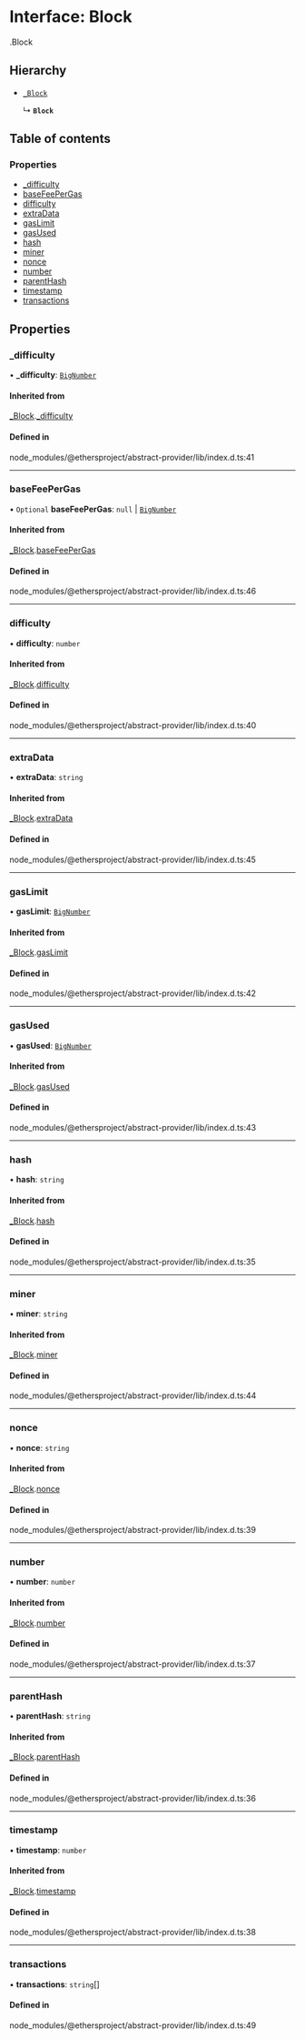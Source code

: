 # Interface: Block

[<internal>](../wiki/%3Cinternal%3E).Block

## Hierarchy

- [`_Block`](../wiki/%3Cinternal%3E._Block)

  ↳ **`Block`**

## Table of contents

### Properties

- [\_difficulty](../wiki/%3Cinternal%3E.Block#_difficulty)
- [baseFeePerGas](../wiki/%3Cinternal%3E.Block#basefeepergas)
- [difficulty](../wiki/%3Cinternal%3E.Block#difficulty)
- [extraData](../wiki/%3Cinternal%3E.Block#extradata)
- [gasLimit](../wiki/%3Cinternal%3E.Block#gaslimit)
- [gasUsed](../wiki/%3Cinternal%3E.Block#gasused)
- [hash](../wiki/%3Cinternal%3E.Block#hash)
- [miner](../wiki/%3Cinternal%3E.Block#miner)
- [nonce](../wiki/%3Cinternal%3E.Block#nonce)
- [number](../wiki/%3Cinternal%3E.Block#number)
- [parentHash](../wiki/%3Cinternal%3E.Block#parenthash)
- [timestamp](../wiki/%3Cinternal%3E.Block#timestamp)
- [transactions](../wiki/%3Cinternal%3E.Block#transactions)

## Properties

### \_difficulty

• **\_difficulty**: [`BigNumber`](../wiki/%3Cinternal%3E.BigNumber)

#### Inherited from

[_Block](../wiki/%3Cinternal%3E._Block).[_difficulty](../wiki/%3Cinternal%3E._Block#_difficulty)

#### Defined in

node_modules/@ethersproject/abstract-provider/lib/index.d.ts:41

___

### baseFeePerGas

• `Optional` **baseFeePerGas**: ``null`` \| [`BigNumber`](../wiki/%3Cinternal%3E.BigNumber)

#### Inherited from

[_Block](../wiki/%3Cinternal%3E._Block).[baseFeePerGas](../wiki/%3Cinternal%3E._Block#basefeepergas)

#### Defined in

node_modules/@ethersproject/abstract-provider/lib/index.d.ts:46

___

### difficulty

• **difficulty**: `number`

#### Inherited from

[_Block](../wiki/%3Cinternal%3E._Block).[difficulty](../wiki/%3Cinternal%3E._Block#difficulty)

#### Defined in

node_modules/@ethersproject/abstract-provider/lib/index.d.ts:40

___

### extraData

• **extraData**: `string`

#### Inherited from

[_Block](../wiki/%3Cinternal%3E._Block).[extraData](../wiki/%3Cinternal%3E._Block#extradata)

#### Defined in

node_modules/@ethersproject/abstract-provider/lib/index.d.ts:45

___

### gasLimit

• **gasLimit**: [`BigNumber`](../wiki/%3Cinternal%3E.BigNumber)

#### Inherited from

[_Block](../wiki/%3Cinternal%3E._Block).[gasLimit](../wiki/%3Cinternal%3E._Block#gaslimit)

#### Defined in

node_modules/@ethersproject/abstract-provider/lib/index.d.ts:42

___

### gasUsed

• **gasUsed**: [`BigNumber`](../wiki/%3Cinternal%3E.BigNumber)

#### Inherited from

[_Block](../wiki/%3Cinternal%3E._Block).[gasUsed](../wiki/%3Cinternal%3E._Block#gasused)

#### Defined in

node_modules/@ethersproject/abstract-provider/lib/index.d.ts:43

___

### hash

• **hash**: `string`

#### Inherited from

[_Block](../wiki/%3Cinternal%3E._Block).[hash](../wiki/%3Cinternal%3E._Block#hash)

#### Defined in

node_modules/@ethersproject/abstract-provider/lib/index.d.ts:35

___

### miner

• **miner**: `string`

#### Inherited from

[_Block](../wiki/%3Cinternal%3E._Block).[miner](../wiki/%3Cinternal%3E._Block#miner)

#### Defined in

node_modules/@ethersproject/abstract-provider/lib/index.d.ts:44

___

### nonce

• **nonce**: `string`

#### Inherited from

[_Block](../wiki/%3Cinternal%3E._Block).[nonce](../wiki/%3Cinternal%3E._Block#nonce)

#### Defined in

node_modules/@ethersproject/abstract-provider/lib/index.d.ts:39

___

### number

• **number**: `number`

#### Inherited from

[_Block](../wiki/%3Cinternal%3E._Block).[number](../wiki/%3Cinternal%3E._Block#number)

#### Defined in

node_modules/@ethersproject/abstract-provider/lib/index.d.ts:37

___

### parentHash

• **parentHash**: `string`

#### Inherited from

[_Block](../wiki/%3Cinternal%3E._Block).[parentHash](../wiki/%3Cinternal%3E._Block#parenthash)

#### Defined in

node_modules/@ethersproject/abstract-provider/lib/index.d.ts:36

___

### timestamp

• **timestamp**: `number`

#### Inherited from

[_Block](../wiki/%3Cinternal%3E._Block).[timestamp](../wiki/%3Cinternal%3E._Block#timestamp)

#### Defined in

node_modules/@ethersproject/abstract-provider/lib/index.d.ts:38

___

### transactions

• **transactions**: `string`[]

#### Defined in

node_modules/@ethersproject/abstract-provider/lib/index.d.ts:49
